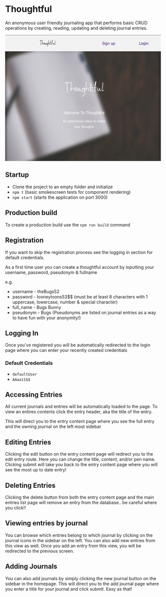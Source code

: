 # Thoughtful 

An anonymous user friendly journaling app that performs basic CRUD operations by creating, reading, updating and deleting journal entries. 


![](src/images/thoughtfulLandingLarge.png)


## Startup

* Clone the project to an empty folder and initialize
* `npm t`  (basic smokescreen tests for component rendering)
* `npm start` (starts the application on port 3000)

## Production build

To create a production build use the `npm run build` command


## Registration

If you want to skip the registration process see the logging in section for default credentials.

As a first time user you can create a thoughtful account by inputting your username, password, pseudonym & fullname 

e.g.

* username - theBugs52
* password - looneytoons53$$  (must be at least 8 characters with 1 uppercase, lowercase, number & special character)
* full_name - Bugs Bunny
* pseudonym - Bugs (Pseudonyms are listed on journal entries as a way to have fun with your anonymity!)


## Logging In

Once you've registered you will be automatically redirected to the login page where you can enter your recently created credentials

### Default Credentials

* `defaultUser` 
* `AAaa11$$`

## Accessing Entries

All current journals and entries will be automatically loaded to the page. To view an entires contents click the entry header, aka the title of the entry.

This will direct you to the entry content page where you see the full entry and the owning journal on the left most sidebar

## Editing Entries

Clicking the edit button on the entry content page will redirect you to the edit entry route. Here you can change the title,
content, and/or pen name. Clicking submit will take you back to the entry content page where you will see the most up to date entry!

## Deleting Entries

Clicking the delete button from both the entry content page and the main entries list page will remove an entry from the database.. be careful where you click!!

## Viewing entries by journal

You can browse which entries belong to which journal by clicking on the journal icons in the sidebar on the left. You can also add new entries from this view as well. Once you add an entry from this view, you will be redirected to the previous screen. 

## Adding Journals

You can also add journals by simply clicking the new journal button on the sidebar in the homepage.  This will direct you to the add journal page where you enter a title for your journal and click submit. Easy as that!





